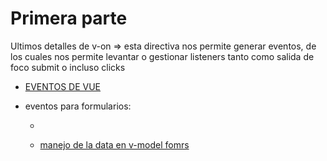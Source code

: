 # Primera parte

Ultimos detalles de v-on => esta directiva nos permite generar eventos, de los cuales nos permite levantar o gestionar listeners tanto como salida de foco submit o incluso clicks

-   [EVENTOS DE VUE](https://vuejs.org/guide/essentials/event-handling.html)

-   eventos para formularios:
    -   <form @submit.prevent="onSubmit"></form>
    -   [manejo de la data en v-model fomrs](https://vuejs.org/guide/essentials/forms.html)
